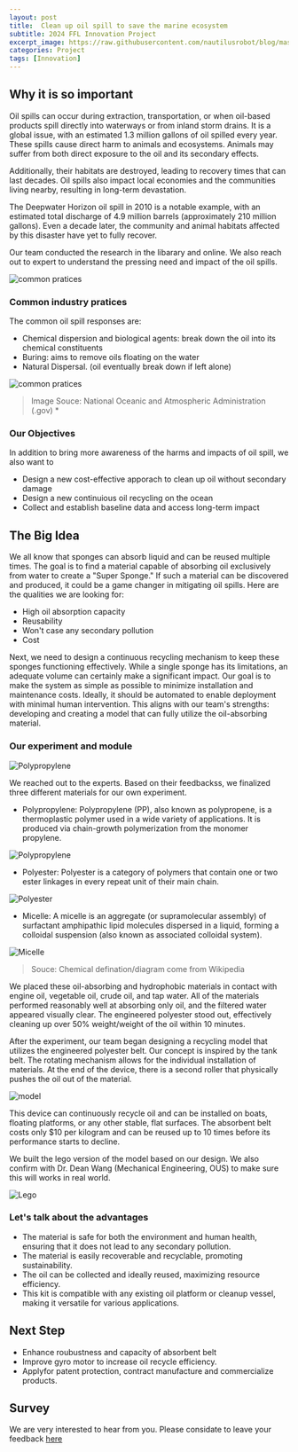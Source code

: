 ```yaml
---
layout: post
title:  Clean up oil spill to save the marine ecosystem
subtitle: 2024 FFL Innovation Project
excerpt_image: https://raw.githubusercontent.com/nautilusrobot/blog/master/assets/images/post_img/20251_26_post_3.JPG
categories: Project
tags: [Innovation]
---
```


## Why it is so important

Oil spills can occur during extraction, transportation, or when oil-based products spill directly into waterways or from inland storm drains. It is a global issue, with an estimated 1.3 million gallons of oil spilled every year. These spills cause direct harm to animals and ecosystems. Animals may suffer from both direct exposure to the oil and its secondary effects. 

Additionally, their habitats are destroyed, leading to recovery times that can last decades. Oil spills also impact local economies and the communities living nearby, resulting in long-term devastation. 

The Deepwater Horizon oil spill in 2010 is a notable example, with an estimated total discharge of 4.9 million barrels (approximately 210 million gallons). Even a decade later, the community and animal habitats affected by this disaster have yet to fully recover.

Our team conducted the research in the libarary and online. We also reach out to expert to understand the pressing need and impact of the oil spills.

![common pratices](https://raw.githubusercontent.com/nautilusrobot/blog/master/assets/images/post_img/20251_26_post_10.JPG)

### Common industry pratices
The common oil spill responses are:

* Chemical dispersion and biological agents:  break down the oil into its chemical constituents
* Buring: aims to remove oils floating on the water
* Natural Dispersal. (oil eventually break down if left alone)

![common pratices](https://raw.githubusercontent.com/nautilusrobot/blog/master/assets/images/post_img/20251_26_post_1.JPG)
> Image Souce: National Oceanic and Atmospheric Administration (.gov) *

### Our Objectives

In addition to bring more awareness of the harms and impacts of oil spill, we also want to 

* Design a new cost-effective apporach to clean up oil without secondary damage 
* Design a new continuious oil recycling on the ocean
* Collect and establish baseline data and access long-term impact

## The Big Idea

We all know that sponges can absorb liquid and can be reused multiple times. The goal is to find a material capable of absorbing oil exclusively from water to create a "Super Sponge." 
If such a material can be discovered and produced, it could be a game changer in mitigating oil spills. Here are the qualities we are looking for:

* High oil absorption capacity
* Reusability
* Won't case any secondary pollution
* Cost

Next, we need to design a continuous recycling mechanism to keep these sponges functioning effectively. While a single sponge has its limitations, an adequate volume can certainly make a significant impact. 
Our goal is to make the system as simple as possible to minimize installation and maintenance costs. Ideally, it should be automated to enable deployment with minimal human intervention. 
This aligns with our team's strengths: developing and creating a model that can fully utilize the oil-absorbing material.



### Our experiment and module

![Polypropylene](https://raw.githubusercontent.com/nautilusrobot/blog/master/assets/images/post_img/20251_26_post_8.JPG)

We reached out to the experts. Based on their feedbackss, we finalized three different materials for our own experiment. 

* Polypropylene: Polypropylene (PP), also known as polypropene, is a thermoplastic polymer used in a wide variety of applications. It is produced via chain-growth polymerization from the monomer propylene.

![Polypropylene](https://raw.githubusercontent.com/nautilusrobot/blog/master/assets/images/post_img/20251_26_post_4.JPG)

* Polyester: Polyester is a category of polymers that contain one or two ester linkages in every repeat unit of their main chain.

![Polyester](https://raw.githubusercontent.com/nautilusrobot/blog/master/assets/images/post_img/20251_26_post_5.JPG)

* Micelle: A micelle is an aggregate (or supramolecular assembly) of surfactant amphipathic lipid molecules dispersed in a liquid, forming a colloidal suspension (also known as associated colloidal system).

![Micelle](https://raw.githubusercontent.com/nautilusrobot/blog/master/assets/images/post_img/20251_26_post_6.JPG)

> Souce: Chemical defination/diagram come from Wikipedia

We placed these oil-absorbing and hydrophobic materials in contact with engine oil, vegetable oil, crude oil, and tap water. All of the materials performed reasonably well at absorbing only oil, and the filtered water appeared visually clear. 
The engineered polyester stood out, effectively cleaning up over 50% weight/weight of the oil within 10 minutes.

After the experiment, our team began designing a recycling model that utilizes the engineered polyester belt. 
Our concept is inspired by the tank belt. The rotating mechanism allows for the individual installation of materials. At the end of the device, there is a second roller that physically pushes the oil out of the material.

![model](https://raw.githubusercontent.com/nautilusrobot/blog/master/assets/images/post_img/20251_26_post_3.JPG)

This device can continuously recycle oil and can be installed on boats, floating platforms, or any other stable, flat surfaces. The absorbent belt costs only $10 per kilogram and can be reused up to 10 times before its performance starts to decline.

We built the lego version of the model based on our design. We also confirm with Dr. Dean Wang (Mechanical Engineering, OUS) to make sure this will works in real world.

![Lego](https://raw.githubusercontent.com/nautilusrobot/blog/master/assets/images/post_img/20251_26_post_7.JPG)



### Let's talk about the advantages

* The material is safe for both the environment and human health, ensuring that it does not lead to any secondary pollution.  
* The material is easily recoverable and recyclable, promoting sustainability.  
* The oil can be collected and ideally reused, maximizing resource efficiency.  
* This kit is compatible with any existing oil platform or cleanup vessel, making it versatile for various applications.  

## Next Step

* Enhance roubustness and capacity of absorbent belt
* Improve gyro motor to increase oil recycle efficiency.
* Applyfor patent protection, contract manufacture and commercialize products.


## Survey

We are very interested to hear from you. Please considate to leave your feedback <a href="https://docs.google.com/forms/d/e/1FAIpQLScQjODMeY7p-KM2L4x7t6aeTrRiEYwAlA9THJV4EW0B3Arn0g/viewform"> here </a>

